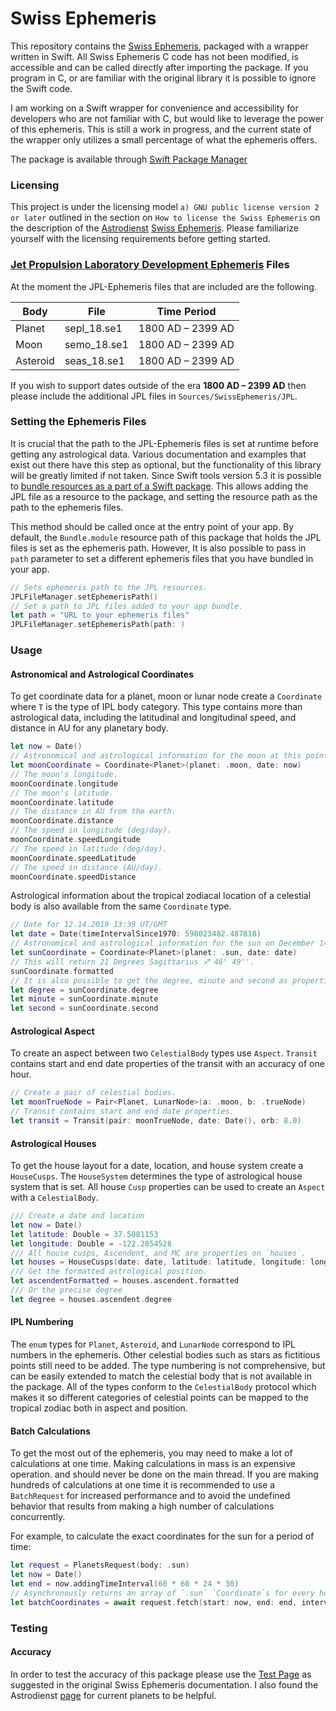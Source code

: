 # Swiss Ephemeris

This repository contains the [Swiss Ephemeris](https://www.astro.com/swisseph/swephinfo_e.htm#proflic), packaged with a wrapper written in Swift. All Swiss Ephemeris C code has not been modified, is accessible and can be called directly after importing the package. If you program in C, or are familiar with the original library it is possible to ignore the Swift code.

I am working on a Swift wrapper for convenience and accessibility for developers who are not familiar with C, but would like to leverage the power of this ephemeris. This is still a work in progress, and the current state of the wrapper only utilizes a small percentage of what the ephemeris offers.

The package is available through [Swift Package Manager](https://swift.org/package-manager/)

### Licensing

This project is under the licensing model `a) GNU public license version 2 or later` outlined in the section on `How to license the Swiss Ephemeris`  on the description of the [Astrodienst](http://www.astro.com/) [Swiss Ephemeris](https://www.astro.com/swisseph/swephinfo_e.htm). Please familiarize yourself with the licensing requirements before getting started.

### [Jet Propulsion Laboratory Development Ephemeris](https://en.wikipedia.org/wiki/Jet_Propulsion_Laboratory_Development_Ephemeris) Files

At the moment the JPL-Ephemeris files that are included are the following. 

| Body        	| File                       | Time Period   |
|---------------|----------------------------|---------------|
| Planet  		| sepl_18.se1      			 | 1800 AD – 2399 AD |                                                                     	
| Moon          | semo_18.se1      			 | 1800 AD – 2399 AD |  
| Asteroid      | seas_18.se1                | 1800 AD – 2399 AD |

If you wish to support dates outside of the era **1800 AD – 2399 AD** then please include the additional JPL files in `Sources/SwissEphemeris/JPL`.

### Setting the Ephemeris Files

It is crucial that the path to the JPL-Ephemeris files is set at runtime before getting any astrological data.  Various documentation and examples that exist out there have this step as optional, but the functionality of  this library will be greatly limited if not taken. Since Swift tools version 5.3 it is possible to [bundle resources as a part of a Swift package](https://developer.apple.com/documentation/swift_packages/bundling_resources_with_a_swift_package). This allows adding the JPL file as a resource to the package, and setting the resource path as the path to the ephemeris files. 

This method should be called once at the entry point of your app. By default, the `Bundle.module` resource path of this package that holds the JPL files is set as the ephemeris path. However, It is also possible to pass in `path` parameter to set a different ephemeris files that you have bundled in your app.

```swift
// Sets ephemeris path to the JPL resources.
JPLFileManager.setEphemerisPath()
// Set a path to JPL files added to your app bundle.
let path = "URL to your ephemeris files"
JPLFileManager.setEphemerisPath(path: )
```

### Usage

#### Astronomical and Astrological Coordinates

To get coordinate data for a planet, moon or lunar node create a `Coordinate` where `T` is the type of IPL body category. This type contains more than astrological data, including the latitudinal and longitudinal speed, and distance in AU for any planetary body.

```swift
let now = Date()
// Astronomical and astrological information for the moon at this point in time.
let moonCoordinate = Coordinate<Planet>(planet: .moon, date: now)
// The moon's longitude.
moonCoordinate.longitude
// The moon's latitude.
moonCoordinate.latitude
// The distance in AU from the earth.
moonCoordinate.distance
// The speed in longitude (deg/day).
moonCoordinate.speedLongitude
// The speed in latitude (deg/day).
moonCoordinate.speedLatitude
// The speed in distance (AU/day).
moonCoordinate.speedDistance
```
Astrological information about the tropical zodiacal location of a celestial body is also available from the same `Coordinate` type.

```swift
// Date for 12.14.2019 13:39 UT/GMT
let date = Date(timeIntervalSince1970: 598023482.487818)
// Astronomical and astrological information for the sun on December 14th 2019.
let sunCoordinate = Coordinate<Planet>(planet: .sun, date: date)
// This will return 21 Degrees Sagittarius ♐︎ 46' 49''.
sunCoordinate.formatted
// It is also possible to get the degree, minute and second as properties of the Coordinate.
let degree = sunCoordinate.degree
let minute = sunCoordinate.minute
let second = sunCoordinate.second
```
#### Astrological Aspect

To create an aspect between two `CelestialBody`  types use  `Aspect`.  `Transit` contains start and end date properties of the transit with an accuracy of one hour.

```swift
// Create a pair of celestial bodies.
let moonTrueNode = Pair<Planet, LunarNode>(a: .moon, b: .trueNode)
// Transit contains start and end date properties.
let transit = Transit(pair: moonTrueNode, date: Date(), orb: 8.0)
```
####  Astrological Houses

To get the house layout for a date, location, and house system create a `HouseCusps`. The `HouseSystem` determines the type of astrological house system that is set. All house `Cusp` properties can be used to create an `Aspect` with a `CelestialBody`.

```swift
/// Create a date and location
let now = Date()
let latitude: Double = 37.5081153
let longitude: Double = -122.2854528
/// All house cusps, Ascendent, and MC are properties on `houses`.
let houses = HouseCusps(date: date, latitude: latitude, longitude: longitude, houseSystem: .placidus)
/// Get the formatted astrological position.
let ascendentFormatted = houses.ascendent.formatted
/// Or the precise degree
let degree = houses.ascendent.degree
```

#### IPL Numbering

The `enum` types for `Planet`, `Asteroid`, and `LunarNode` correspond to IPL numbers in the ephemeris. Other celestial bodies such as stars as fictitious points still need to be added. The type numbering is not comprehensive, but can be easily extended to match the celestial body that is not available in the package. All of the types conform to the `CelestialBody` protocol which makes it so different categories of celestial points can be mapped to the tropical zodiac both in aspect and position. 

#### Batch Calculations

To get the most out of the ephemeris, you may need to make a lot of calculations at one time. Making calculations in mass is an expensive operation. and should never be done on the main thread. If you are making hundreds of calculations at one time it is recommended to use a `BatchRequest` for increased performance and to avoid the undefined behavior that results from making a high number of calculations concurrently.

For example, to calculate the exact coordinates for the sun for a period of time:

```swift
let request = PlanetsRequest(body: .sun)
let now = Date()
let end = now.addingTimeInterval(60 * 60 * 24 * 30)
// Asynchronously returns an array of `.sun` `Coordinate`s for every hour between now and 720 hours in the future.
let batchCoordinates = await request.fetch(start: now, end: end, interval: 60.0 * 60.0)
```

### Testing 

#### Accuracy

In order to test the accuracy of this package please use the [Test Page](https://www.astro.com/swisseph/swetest.htm) as suggested in the original Swiss Ephemeris documentation. I also found the Astrodienst [page](https://www.astro.com/h/pl_e.htm) for current planets to be helpful. 


